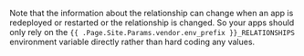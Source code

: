 <!-- shortcode start {{ .Name }} -->
Note that the information about the relationship can change when an app is redeployed or restarted
or the relationship is changed.
So your apps should only rely on the `{{ .Page.Site.Params.vendor.env_prefix }}_RELATIONSHIPS` environment variable directly rather than hard coding any values.
<!-- shortcode end {{ .Name }} -->

